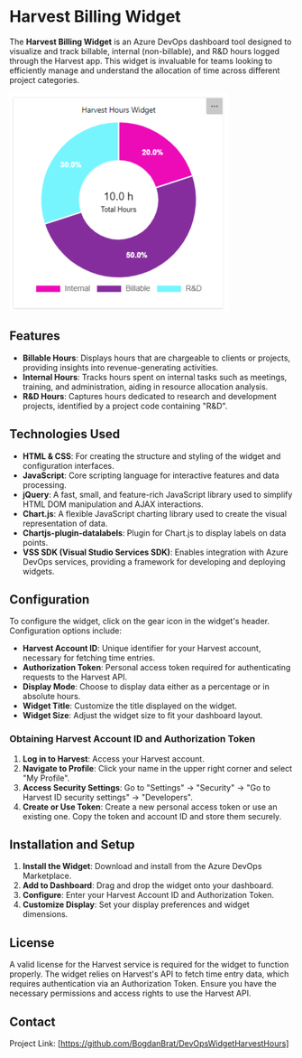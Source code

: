 # Harvest Billing Widget

The **Harvest Billing Widget** is an Azure DevOps dashboard tool designed to visualize and track billable, internal (non-billable), and R&D hours logged through the Harvest app. This widget is invaluable for teams looking to efficiently manage and understand the allocation of time across different project categories.

![Pie Chart](https://raw.githubusercontent.com/BogdanBrat/DevOpsWidgetHarvestHours/main/docs/pie-chart.png)

## Features

- **Billable Hours**: Displays hours that are chargeable to clients or projects, providing insights into revenue-generating activities.
- **Internal Hours**: Tracks hours spent on internal tasks such as meetings, training, and administration, aiding in resource allocation analysis.
- **R&D Hours**: Captures hours dedicated to research and development projects, identified by a project code containing "R&D".

## Technologies Used

- **HTML & CSS**: For creating the structure and styling of the widget and configuration interfaces.
- **JavaScript**: Core scripting language for interactive features and data processing.
- **jQuery**: A fast, small, and feature-rich JavaScript library used to simplify HTML DOM manipulation and AJAX interactions.
- **Chart.js**: A flexible JavaScript charting library used to create the visual representation of data.
- **Chartjs-plugin-datalabels**: Plugin for Chart.js to display labels on data points.
- **VSS SDK (Visual Studio Services SDK)**: Enables integration with Azure DevOps services, providing a framework for developing and deploying widgets.

## Configuration

To configure the widget, click on the gear icon in the widget's header. Configuration options include:

- **Harvest Account ID**: Unique identifier for your Harvest account, necessary for fetching time entries.
- **Authorization Token**: Personal access token required for authenticating requests to the Harvest API.
- **Display Mode**: Choose to display data either as a percentage or in absolute hours.
- **Widget Title**: Customize the title displayed on the widget.
- **Widget Size**: Adjust the widget size to fit your dashboard layout.

### Obtaining Harvest Account ID and Authorization Token

1. **Log in to Harvest**: Access your Harvest account.
2. **Navigate to Profile**: Click your name in the upper right corner and select "My Profile".
3. **Access Security Settings**: Go to "Settings" -> "Security" -> "Go to Harvest ID security settings" -> "Developers".
4. **Create or Use Token**: Create a new personal access token or use an existing one. Copy the token and account ID and store them securely.

## Installation and Setup

1. **Install the Widget**: Download and install from the Azure DevOps Marketplace.
2. **Add to Dashboard**: Drag and drop the widget onto your dashboard.
3. **Configure**: Enter your Harvest Account ID and Authorization Token.
4. **Customize Display**: Set your display preferences and widget dimensions.

## License

A valid license for the Harvest service is required for the widget to function properly. The widget relies on Harvest's API to fetch time entry data, which requires authentication via an Authorization Token. Ensure you have the necessary permissions and access rights to use the Harvest API.

## Contact

Project Link: [https://github.com/BogdanBrat/DevOpsWidgetHarvestHours]
